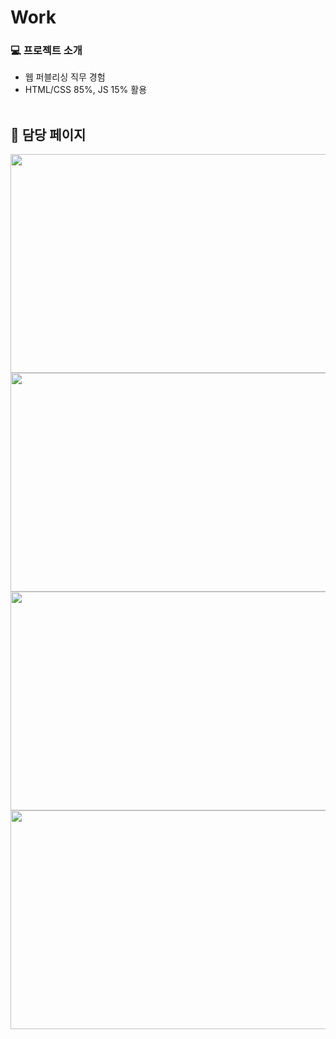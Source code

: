 # Work
### 💻 프로젝트 소개

- 웹 퍼블리싱 직무 경험
- HTML/CSS 85%, JS 15% 활용
<br/><br/>

## 📄 담당 페이지

<img src="https://github.com/user-attachments/assets/6cd53342-7f9c-4fe7-8e92-286e160f5c84" width="700" height="350"/>

<img src="https://github.com/user-attachments/assets/16ae12c5-2f2b-4d75-adb7-71c07f27c415" width="700" height="350"/>

<img src="https://github.com/user-attachments/assets/ffc9de1f-3bff-4793-b734-0eb834f5ff83" width="700" height="350"/>

<img src="https://github.com/user-attachments/assets/d9bbb91d-8401-40e4-ae5b-96aca5c6eb11" width="700" height="350"/>
<br/><br/>
<br/><br/>

